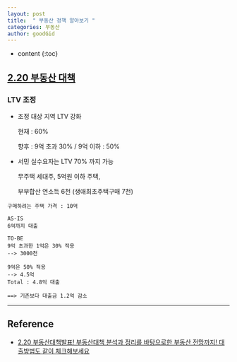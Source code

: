```yaml
---
layout: post
title:  " 부동산 정책 알아보기 "
categories: 부동산
author: goodGid
---
```

* content
{:toc}


## [2.20 부동산 대책](https://www.youtube.com/watch?v=GLoUQewgK7Y&t=1s)

### LTV 조정

* 조정 대상 지역 LTV 강화

  현재 : 60%
  
  향후 : 9억 초과 30% / 9억 이하 : 50%

* 서민 실수요자는 LTV 70% 까지 가능
  
  무주택 세대주, 5억원 이하 주택, 
  
  부부합산 연소득 6천 (생애최초주택구매 7천)

```
구매하려는 주택 가격 : 10억

AS-IS
6억까지 대출

TO-BE
9억 초과한 1억은 30% 적용
--> 3000천

9억은 50% 적용
--> 4.5억
Total : 4.8억 대출

==> 기존보다 대출금 1.2억 감소
```




---

## Reference

* [2.20 부동산대책발표! 부동산대책 분석과 정리를 바탕으로한 부동산 전망까지! 대출방법도 같이 체크해보세요](https://www.youtube.com/watch?v=GLoUQewgK7Y&t=1s)
